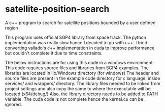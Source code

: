 # satellite-position-search
A c++ program to search for satellite positions bounded by a user defined region

This program uses official SGP4 library from space track. 
The python implementation was really slow hance I decided to go with c++. I tried converting vallado's c++ implementation in cuda
to improve performance but couldn't complete it due to time constraints.

The below instructions are for using this code in a windows environment: 
This code requires source files and libraries from SGP4 examples. The libraries are located in lib/Windows directory (for windows)
The header and source files are present in the example code directory for c language, inside services/ and wrappers/ directory.
The library files needed to be linked from project settings and also copy the same to where the executable will be located (x64/debug/)
Also. the library directory needs to be added to PATH variable.
The cuda code is not complete hence the kernel.cu can be ignored.
